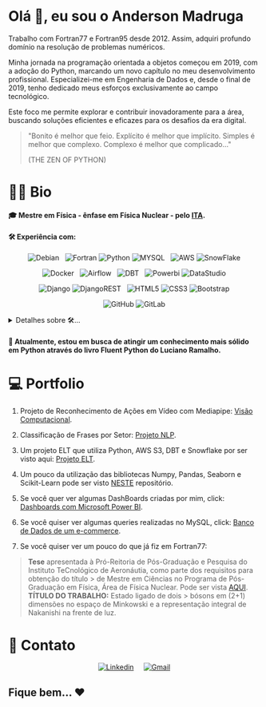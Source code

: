 # Olá 👋, eu sou o Anderson Madruga

Trabalho com Fortran77 e Fortran95 desde 2012. Assim, adquiri profundo domínio na resolução de problemas numéricos. 

Minha jornada na programação orientada a objetos começou em 2019, com a adoção do Python, marcando um novo capítulo no meu desenvolvimento profissional. Especializei-me em Engenharia de Dados e, desde o final de 2019, tenho dedicado meus esforços exclusivamente ao campo tecnológico. 

Este foco me permite explorar e contribuir inovadoramente para a área, buscando soluções eficientes e eficazes para os desafios da era digital.

> "Bonito é melhor que feio. Explícito é melhor que implícito. Simples é melhor que complexo. Complexo é melhor que complicado..."
> 
> (THE ZEN OF PYTHON)

# :man_beard: Bio

#### 🎓 Mestre em Física - ênfase em Física Nuclear - pelo [ITA](http://www.ita.br/).

#### 🛠 Experiência com:

<div align="center">

![Debian](https://img.shields.io/badge/Debian-D70A53?style=flat&logo=debian&logoColor=white) &nbsp;
![Fortran](https://img.shields.io/badge/Fortran-%23734F96.svg?style=flat&logo=fortran&logoColor=white)
![Python](https://img.shields.io/badge/Python-FFD43B?style=flat&logo=python&logoColor=blue)
![MYSQL](https://img.shields.io/badge/MySQL-005C84?style=flat&logo=mysql&logoColor=white) &nbsp;
![AWS](https://img.shields.io/badge/Amazon_AWS-FF9900?style=flat&logo=amazonaws&logoColor=white)
![SnowFlake](https://img.shields.io/badge/Snowflake-29B5E8.svg?style=flat&logo=Snowflake&logoColor=white)


![Docker](https://img.shields.io/badge/Docker-2CA5E0?style=flat&logo=docker&logoColor=white) &nbsp;
![Airflow](https://img.shields.io/badge/Airflow-017CEE?style=flat&logo=Apache%20Airflow&logoColor=white) &nbsp;
![DBT](https://img.shields.io/badge/dbt-FF694B?style=flat&logo=dbt&logoColor=white) &nbsp;
![Powerbi](https://img.shields.io/badge/PowerBI-F2C811?style=flat&logo=Power%20BI&logoColor=white)
![DataStudio](https://camo.githubusercontent.com/09f0a688aa65a06b42219b3b80944d842ff75fbb701a15980e9d9e1049c85698/68747470733a2f2f696d672e736869656c64732e696f2f62616467652f2d4461746125323053747564696f2d696e666f726d6174696f6e616c)

![Django](https://img.shields.io/badge/Django-092E20?style=flat&logo=django&logoColor=green)
![DjangoREST](https://img.shields.io/badge/DJANGO-REST-ff1709?style=flat&logo=django&logoColor=white&color=ff1709&labelColor=gray) &nbsp;
![HTML5](https://img.shields.io/badge/HTML5-E34F26?style=flat&logo=html5&logoColor=white)
![CSS3](https://img.shields.io/badge/CSS3-1572B6?style=flat&logo=css3&logoColor=white)
![Bootstrap](https://img.shields.io/badge/bootstrap-%23563D7C.svg?style=flat&logo=bootstrap&logoColor=white)

![GitHub](https://img.shields.io/badge/github-%23121011.svg?style=flat&logo=github&logoColor=white)
![GitLab](https://img.shields.io/badge/gitlab-%23181717.svg?style=flat&logo=gitlab&logoColor=white)

</div>

<details>
<summary> Detalhes sobre 🛠... </summary>

* **Python**
  * **Bibliotecas:** Numpy, Pandas, Matplotlib, Seaborn e Scikit-learn.
  * **Machine Learning:** Desenvolvi pequenos projetos utilizando Linear Regression, Logistic Regression, KNN, Support Vector Machines, Decision Tree, Random Forest, AdaBoost, Gradient Boosting, Naive Bayes Classification, K-Means, Hierarchical Clustering, DBSCAN e Principal Component Analysis (PCA).
  * **FrameWorks:** Django e Django REST.
* **Desenvolvimento Web:** Html5, CSS3 e Bootstrap5.
* **Banco de Dados:** SQL (MySQL, PostgreSQL e SQLite). Observação: Desenvolvi pequenos projetos com MongoDB, Redis, CouchDB e Firebase. 
* **Transformação de Dados:** Data Build Tool.
* **Orquestramento de Pipelines:** Apache-AirFlow.
* **Container:** Docker.
* **Visualização de Dados:** Microsoft Power BI e Google Data Studio.
* **Nuvem:** Snowflake e AWS (S3, Redshift, Athena, EMR e EC2).
* **Versionamento:** Git, Github e Gitlab.
* **Deployment:** PythonAnywhere.

</details>

#### 🌱 Atualmente, estou em busca de atingir um conhecimento mais sólido em Python através do livro Fluent Python do Luciano Ramalho.

# 💻 Portfolio

1. Projeto de Reconhecimento de Ações em Vídeo com Mediapipe: [Visão Computacional](https://github.com/devmadruga/pose).

2. Classificação de Frases por Setor: [Projeto NLP](https://github.com/devmadruga/classificacao_de_frases).

3. Um projeto ELT que utiliza Python, AWS S3, DBT e Snowflake por ser visto aqui: [Projeto ELT](https://github.com/devmadruga/elt_projeto).

4. Um pouco da utilização das bibliotecas Numpy, Pandas, Seaborn e Scikit-Learn pode ser visto [NESTE](https://github.com/devmadruga/ames) repositório.

5. Se você quer ver algumas DashBoards criadas por mim, click: [Dashboards com Microsoft Power BI](https://devmadruga.github.io/power_bi/).

6. Se você quiser ver algumas queries realizadas no MySQL, click: [Banco de Dados de um e-commerce](https://devmadruga.github.io/SQL/).

7. Se você quiser ver um pouco do que já fiz em Fortran77:

> **Tese** apresentada à Pró-Reitoria de Pós-Graduação e Pesquisa do Instituto TeCnológico de Aeronáutia, como parte dos requisitos para obtenção do título > de Mestre em Ciências no Programa de Pós-Graduação em Física, Área de Física Nuclear. 
> Pode ser vista [AQUI](https://drive.google.com/file/d/1w6gwXR5LIu67cBMDx3e8pJqEKGn14Z4u/view?usp=sharing). **TÍTULO DO TRABALHO:** Estado ligado de dois > bósons em (2+1) dimensões no espaço de Minkowski e a representação integral de Nakanishi na frente de luz.


# :iphone: Contato

<div align="center">

[![Linkedin](https://img.shields.io/badge/LinkedIn-0077B5?style=flat&logo=linkedin&logoColor=white)](https://www.linkedin.com/in/anderson-madruga-dos-santos/ "Anderson Madruga")
$~~~$ [![Gmail](https://img.shields.io/badge/Gmail-D14836?style=flat&logo=gmail&logoColor=white)](mailto:anderson.madruga@gmail.com "anderson.madruga@gmail.com")

</div>


## Fique bem... ❤️


<!---
#### 💬 Fale comigo sobre Python e/ou Ciência/Engenharia de Dados de forma geral. Ainda, adoro conversar sobre Arduino! 🙈

#### ⚡️ Curiosidades ...
> 📖 J. R. R. Tolkien (é claro), Bernard Cornwell, José Saramago e Pablo Neruda.
> 
> 🎥 Darren Aronofsky, Martin Scorsese, Kevin Spacey e Pedro Cardoso.

![NumPy](https://img.shields.io/badge/numpy-%23013243.svg?style=flat&logo=numpy&logoColor=white)
![Pandas](https://img.shields.io/badge/pandas-%23150458.svg?style=flat&logo=pandas&logoColor=white)
![Matplotlib](https://img.shields.io/badge/Matplotlib-%23#ffffff.svg?style=flat&logo=Matplotlib&logoColor=white)
![scikit-learn](https://img.shields.io/badge/scikit--learn-%23F7931E.svg?style=flat&logo=scikit-learn&logoColor=white)
-->

